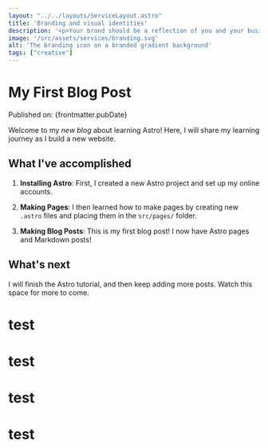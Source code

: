 ```yaml
---
layout: "../../layouts/ServiceLayout.astro"
title: 'Branding and visual identities'
description: '<p>Your brand should be a reflection of you and your business. We work closely with our clients to come up with compelling and engaging logos and brand guidelines.</p><p>Whether you need a brand new start or help evolving an established brand then we are here to help.</p>'
image: '/src/assets/services/branding.svg'
alt: 'The branding icon on a branded gradient background'
tags: ["creative"]
---
```



# My First Blog Post

Published on: {frontmatter.pubDate}

Welcome to my _new blog_ about learning Astro! Here, I will share my learning journey as I build a new website.

## What I've accomplished

1. **Installing Astro**: First, I created a new Astro project and set up my online accounts.

2. **Making Pages**: I then learned how to make pages by creating new `.astro` files and placing them in the `src/pages/` folder.

3. **Making Blog Posts**: This is my first blog post! I now have Astro pages and Markdown posts!

## What's next

I will finish the Astro tutorial, and then keep adding more posts. Watch this space for more to come.

<div class="card-grid">
<h1>test</h1>
<h1>test</h1>
<h1>test</h1>
<h1>test</h1>
</div>
